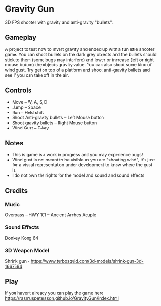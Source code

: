 # Gravity Gun
3D FPS shooter with gravity and anti-gravity "bullets".

## Gameplay  
A project to test how to invert gravity and ended up with a fun little shooter game. You can shoot bullets on the dark grey objects and the bullets should stick to them (some bugs may interfere) and lower or increase (left or right mouse button) the objects gravity value. You can also shoot some kind of wind gust. Try get on top of a platform and shoot anti-gravity bullets and see if you can take off in the air.


## Controls 
  - Move – W, A, S, D 
  - Jump – Space 
  - Run – Hold shift 
  - Shoot Anti-gravity bullets – Left Mouse button 
  - Shoot gravity bullets – Right Mouse button 
  - Wind Gust – F-key  

## Notes 
  - This is game is a work in progress and you may experience bugs!  
  - Wind gust is not meant to be visible as you are "shooting wind", it's just for a visual representation under development to know where the gust is. 
  - I do not own the rights for the model and sound and sound effects 
 

## Credits 
### Music 
Overpass – HWY 101 – Ancient Arches Acuple 
 
### Sound Effects 
Donkey Kong 64 
 
### 3D Weapon Model 
Shrink gun - https://www.turbosquid.com/3d-models/shrink-gun-3d-1667594 


## Play 
If you havent already you can play the game here https://rasmuspetersson.github.io/GravityGun/index.html 
